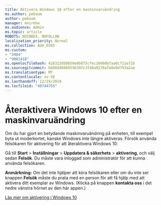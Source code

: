 ```yaml
---
title: Aktivera Windows 10 efter en maskinvaruändring
ms.author: pebaum
author: pebaum
manager: mnirkhe
ms.audience: Admin
ms.topic: article
ROBOTS: NOINDEX, NOFOLLOW
localization_priority: Normal
ms.collection: Adm_O365
ms.custom:
- "3484"
- "9001418"
ms.openlocfilehash: 416322058859e0b875cfec10d60bfaa0c711e72b
ms.sourcegitcommit: bd80dd0469556397c3f48a9276afe8e9d793a2ae
ms.translationtype: MT
ms.contentlocale: sv-SE
ms.lasthandoff: 12/19/2019
ms.locfileid: "40744755"
---
```

# <a name="reactivating-windows-10-after-a-hardware-change"></a>Återaktivera Windows 10 efter en maskinvaruändring

Om du har gjort en betydande maskinvaruändring på enheten, till exempel byta ut moderkortet, kanske Windows inte längre aktiveras. Försök använda felsökaren för aktivering för att återaktivera Windows 10:

Gå till **Start** > **Inställningar** > **Uppdatera & säkerhets** > **aktivering**, och välj sedan **Felsök**. Du måste vara inloggad som administratör för att kunna använda felsökaren.

**Anmärkning:** Om det inte hjälper att köra felsökaren eller om du inte ser knappen **Felsök** måste du prata med en person för att få hjälp med att aktivera ditt exemplar av Windows. (Klicka på knappen **kontakta oss** i det nedre vänstra hörnet av den här appen.)

[Läs mer om aktivering i Windows 10](https://support.microsoft.com/help/12440/windows-10-activate)
